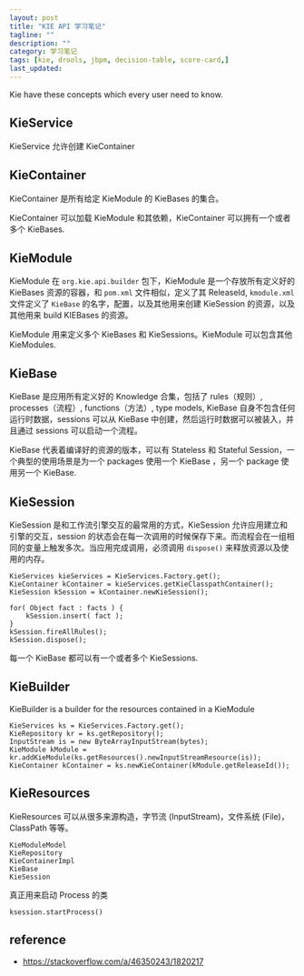```yaml
---
layout: post
title: "KIE API 学习笔记"
tagline: ""
description: ""
category: 学习笔记
tags: [kie, drools, jbpm, decision-table, score-card,]
last_updated:
---
```



Kie have these concepts which every user need to know.

## KieService
KieService 允许创建 KieContainer

## KieContainer
KieContainer 是所有给定 KieModule 的 KieBases 的集合。

KieContainer 可以加载 KieModule 和其依赖，KieContainer 可以拥有一个或者多个 KieBases.

## KieModule
KieModule 在 `org.kie.api.builder` 包下，KieModule 是一个存放所有定义好的 KieBases 资源的容器，和 `pom.xml` 文件相似，定义了其 ReleaseId, `kmodule.xml` 文件定义了 `KieBase` 的名字，配置，以及其他用来创建 KieSession 的资源，以及其他用来 build KIEBases 的资源。

KieModule 用来定义多个 KieBases 和 KieSessions。KieModule 可以包含其他 KieModules.

## KieBase
KieBase 是应用所有定义好的 Knowledge 合集，包括了 rules（规则）, processes（流程）, functions（方法）, type models, KieBase 自身不包含任何运行时数据，sessions 可以从 KieBase 中创建，然后运行时数据可以被装入，并且通过 sessions 可以启动一个流程。

KieBase 代表着编译好的资源的版本，可以有 Stateless 和 Stateful Session，一个典型的使用场景是为一个 packages 使用一个 KieBase ，另一个 package 使用另一个 KieBase.

## KieSession
KieSession 是和工作流引擎交互的最常用的方式，KieSession 允许应用建立和引擎的交互，session 的状态会在每一次调用的时候保存下来。而流程会在一组相同的变量上触发多次。当应用完成调用，必须调用 `dispose()` 来释放资源以及使用的内存。

	KieServices kieServices = KieServices.Factory.get();
	KieContainer kContainer = kieServices.getKieClasspathContainer();
	KieSession kSession = kContainer.newKieSession();

	for( Object fact : facts ) {
		kSession.insert( fact );
	}
	kSession.fireAllRules();
	kSession.dispose();

每一个 KieBase 都可以有一个或者多个 KieSessions.

## KieBuilder

KieBuilder is a builder for the resources contained in a KieModule


```
KieServices ks = KieServices.Factory.get();
KieRepository kr = ks.getRepository();
InputStream is = new ByteArrayInputStream(bytes);
KieModule kModule = kr.addKieModule(ks.getResources().newInputStreamResource(is));
KieContainer kContainer = ks.newKieContainer(kModule.getReleaseId());
```

## KieResources

KieResources 可以从很多来源构造，字节流 (InputStream)，文件系统 (File)，ClassPath 等等。

	KieModuleModel
	KieRepository
	KieContainerImpl
	KieBase
	KieSession

真正用来启动 Process 的类

	ksession.startProcess()

## reference

- <https://stackoverflow.com/a/46350243/1820217>
